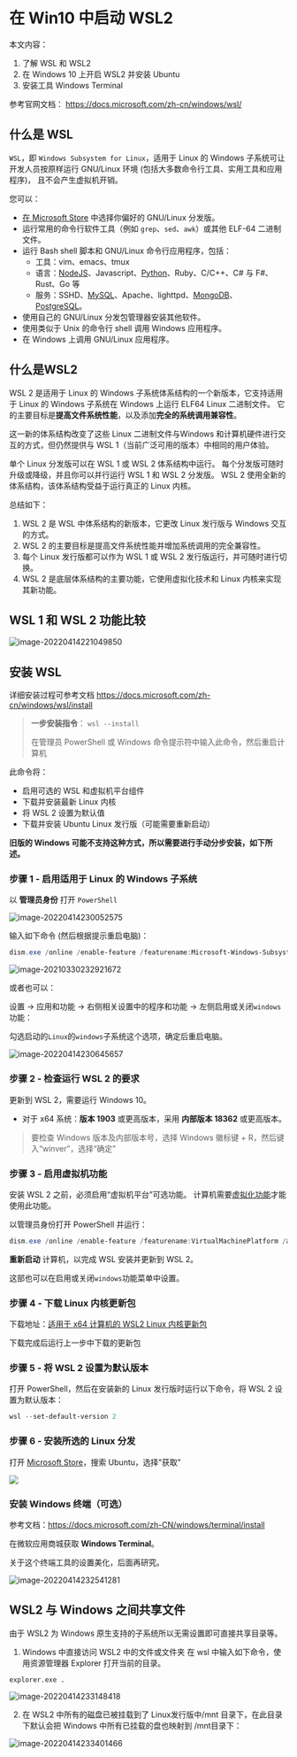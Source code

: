 # 在 Win10 中启动 WSL2

本文内容：

1. 了解  WSL 和 WSL2
2. 在 Windows 10 上开启 WSL2 并安装 Ubuntu
3. 安装工具 Windows Terminal

参考官网文档： https://docs.microsoft.com/zh-cn/windows/wsl/

## 什么是 WSL

`WSL`，即 `Windows Subsystem for Linux`，适用于 Linux 的 Windows 子系统可让开发人员按原样运行 GNU/Linux 环境 (包括大多数命令行工具、实用工具和应用程序)， 且不会产生虚拟机开销。

您可以：

- [在 Microsoft Store](https://aka.ms/wslstore) 中选择你偏好的 GNU/Linux 分发版。
- 运行常用的命令行软件工具（例如 `grep`、`sed`、`awk`）或其他 ELF-64 二进制文件。
- 运行 Bash shell 脚本和 GNU/Linux 命令行应用程序，包括：
  - 工具：vim、emacs、tmux
  - 语言：[NodeJS](https://docs.microsoft.com/zh-CN/windows/nodejs/setup-on-wsl2)、Javascript、[Python](https://docs.microsoft.com/zh-CN/windows/python/web-frameworks)、Ruby、C/C++、C# 与 F#、Rust、Go 等
  - 服务：SSHD、[MySQL](https://docs.microsoft.com/zh-cn/windows/wsl/tutorials/wsl-database)、Apache、lighttpd、[MongoDB](https://docs.microsoft.com/zh-cn/windows/wsl/tutorials/wsl-database)、[PostgreSQL](https://docs.microsoft.com/zh-cn/windows/wsl/tutorials/wsl-database)。
- 使用自己的 GNU/Linux 分发包管理器安装其他软件。
- 使用类似于 Unix 的命令行 shell 调用 Windows 应用程序。
- 在 Windows 上调用 GNU/Linux 应用程序。

## 什么是WSL2

WSL 2 是适用于 Linux 的 Windows 子系统体系结构的一个新版本，它支持适用于 Linux 的 Windows 子系统在 Windows 上运行 ELF64 Linux 二进制文件。 它的主要目标是**提高文件系统性能**，以及添加**完全的系统调用兼容性**。

这一新的体系结构改变了这些 Linux 二进制文件与Windows 和计算机硬件进行交互的方式，但仍然提供与 WSL 1（当前广泛可用的版本）中相同的用户体验。

单个 Linux 分发版可以在 WSL 1 或 WSL 2 体系结构中运行。 每个分发版可随时升级或降级，并且你可以并行运行 WSL 1 和 WSL 2 分发版。 WSL 2 使用全新的体系结构，该体系结构受益于运行真正的 Linux 内核。

总结如下：

1. WSL 2 是 WSL 中体系结构的新版本，它更改 Linux 发行版与 Windows 交互的方式。
2. WSL 2 的主要目标是提高文件系统性能并增加系统调用的完全兼容性。 
3. 每个 Linux 发行版都可以作为 WSL 1 或 WSL 2 发行版运行，并可随时进行切换。 
4. WSL 2 是底层体系结构的主要功能，它使用虚拟化技术和 Linux 内核来实现其新功能。

## WSL 1 和 WSL 2 功能比较

![image-20220414221049850](http://image.kongxiao.top/image-20220414221049850.png)

## 安装 WSL

详细安装过程可参考文档 https://docs.microsoft.com/zh-cn/windows/wsl/install

> **一步安装指令**： `wsl --install`
>
> 在管理员 PowerShell 或 Windows 命令提示符中输入此命令，然后重启计算机

此命令将：

- 启用可选的 WSL 和虚拟机平台组件
- 下载并安装最新 Linux 内核
- 将 WSL 2 设置为默认值
- 下载并安装 Ubuntu Linux 发行版（可能需要重新启动）

**旧版的 Windows 可能不支持这种方式，所以需要进行手动分步安装，如下所述。**


### 步骤 1 - 启用适用于 Linux 的 Windows 子系统

以 **管理员身份** 打开 `PowerShell`

![image-20220414230052575](http://image.kongxiao.top/image-20220414230052575.png)

输入如下命令 (然后根据提示重启电脑)：


```powershell
dism.exe /online /enable-feature /featurename:Microsoft-Windows-Subsystem-Linux /all /norestart
```

![image-20210330232921672](http://image.kongxiao.top/image-20210330232921672.png)

或者也可以：

设置 → 应用和功能 → 右侧相关设置中的程序和功能 → 左侧启用或关闭`windows`功能：

勾选启动的`Linux`的`windows`子系统这个选项，确定后重启电脑。

![image-20220414230645657](http://image.kongxiao.top/image-20220414230645657.png)

### 步骤 2 - 检查运行 WSL 2 的要求

更新到 WSL 2，需要运行 Windows 10。

- 对于 x64 系统：**版本 1903** 或更高版本，采用 **内部版本 18362** 或更高版本。

>要检查 Windows 版本及内部版本号，选择 Windows 徽标键 + R，然后键入“winver”，选择“确定”

### 步骤 3 - 启用虚拟机功能

安装 WSL 2 之前，必须启用“虚拟机平台”可选功能。 计算机需要[虚拟化功能](https://docs.microsoft.com/zh-cn/windows/wsl/troubleshooting#error-0x80370102-the-virtual-machine-could-not-be-started-because-a-required-feature-is-not-installed)才能使用此功能。

以管理员身份打开 PowerShell 并运行：

```powershell
dism.exe /online /enable-feature /featurename:VirtualMachinePlatform /all /norestart
```

**重新启动** 计算机，以完成 WSL 安装并更新到 WSL 2。

这部也可以在启用或关闭`windows`功能菜单中设置。

### 步骤 4 - 下载 Linux 内核更新包 

下载地址：[适用于 x64 计算机的 WSL2 Linux 内核更新包](https://wslstorestorage.blob.core.windows.net/wslblob/wsl_update_x64.msi)

下载完成后运行上一步中下载的更新包

### 步骤 5 - 将 WSL 2 设置为默认版本

打开 PowerShell，然后在安装新的 Linux 发行版时运行以下命令，将 WSL 2 设置为默认版本：

```powershell
wsl --set-default-version 2
```

### 步骤 6 - 安装所选的 Linux 分发

打开 [Microsoft Store](https://aka.ms/wslstore)，搜索 Ubuntu，选择"获取"

![](http://image.kongxiao.top/Snipaste_2021-03-31_00-32-13.png)

### 安装 Windows 终端（可选）

参考文档：https://docs.microsoft.com/zh-CN/windows/terminal/install

在微软应用商城获取 **Windows Terminal**。

关于这个终端工具的设置美化，后面再研究。

![image-20220414232541281](http://image.kongxiao.top/image-20220414232541281.png)

## WSL2 与 Windows 之间共享文件

由于 WSL2 为 Windows 原生支持的子系统所以无需设置即可直接共享目录等。

1. Windows 中直接访问 WSL2 中的文件或文件夹
   在 wsl 中输入如下命令，使用资源管理器 Explorer 打开当前的目录。

```shell
explorer.exe .
```
![image-20220414233148418](http://image.kongxiao.top/image-20220414233148418.png)

2. 在 WSL2 中所有的磁盘已被挂载到了 Linux发行版中/mnt 目录下，在此目录下默认会把 Windows 中所有已挂载的盘也映射到 /mnt目录下：

![image-20220414233401466](http://image.kongxiao.top/image-20220414233401466.png)

